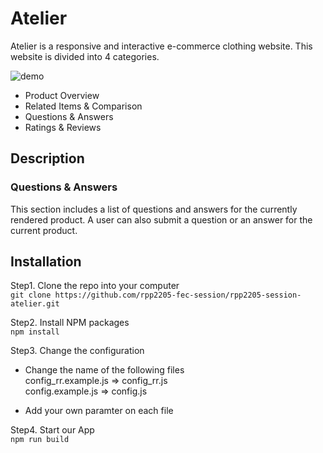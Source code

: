 # Atelier
Atelier is a responsive and interactive e-commerce clothing website.
This website is divided into 4 categories.

![demo](https://user-images.githubusercontent.com/57865436/199663559-c2ce89b4-b4f8-49c9-b522-71fd178069fe.gif)

- Product Overview
- Related Items & Comparison
- Questions & Answers
- Ratings & Reviews

## Description
### Questions & Answers
This section includes a list of questions and answers for the currently rendered product.
A user can also submit a question or an answer for the current product.

## Installation
Step1. Clone the repo into your computer <br>
`git clone https://github.com/rpp2205-fec-session/rpp2205-session-atelier.git`

Step2. Install NPM packages <br>
`npm install`

Step3. Change the configuration <br>
* Change the name of the following files <br>
  config_rr.example.js => config_rr.js <br>
  config.example.js => config.js

* Add your own paramter on each file

Step4. Start our App <br>
`npm run build`


